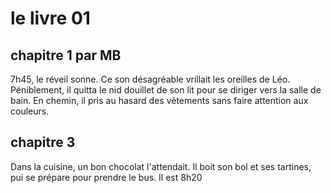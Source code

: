 # le livre 01

## chapitre 1 par MB

7h45, le réveil sonne. Ce son désagréable vrillait les oreilles de Léo.
Péniblement, il quitta le nid douillet de son lit pour se diriger vers la salle de bain.
En chemin, il pris au hasard des vêtements sans faire attention aux couleurs.

## chapitre 3
Dans la cuisine, un bon chocolat l'attendait. Il boit son bol et ses tartines, pui se prépare pour prendre le bus. Il est 8h20
